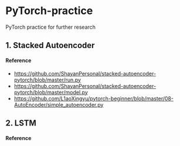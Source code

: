 # PyTorch-practice
PyTorch practice for further research


## 1. Stacked Autoencoder 
#### Reference
- https://github.com/ShayanPersonal/stacked-autoencoder-pytorch/blob/master/run.py
- https://github.com/ShayanPersonal/stacked-autoencoder-pytorch/blob/master/model.py
- https://github.com/L1aoXingyu/pytorch-beginner/blob/master/08-AutoEncoder/simple_autoencoder.py


## 2. LSTM
#### Reference

